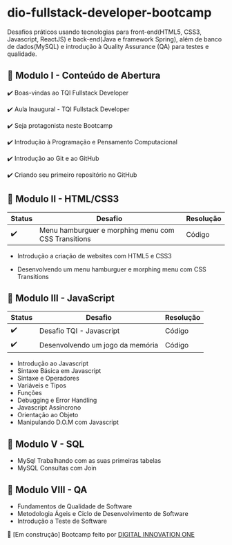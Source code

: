 # dio-fullstack-developer-bootcamp

Desafios práticos usando tecnologias para front-end(HTML5, CSS3, Javascript, ReactJS) e back-end(Java e framework Spring), além de banco de dados(MySQL) e introdução à Quality Assurance (QA) para testes e qualidade.


## :name_badge: Modulo I - Conteúdo de Abertura

:heavy_check_mark: Boas-vindas ao TQI Fullstack Developer

:heavy_check_mark: Aula Inaugural - TQI Fullstack Developer

:heavy_check_mark: Seja protagonista neste Bootcamp

:heavy_check_mark: Introdução à Programação e Pensamento Computacional

:heavy_check_mark: Introdução ao Git e ao GitHub

:heavy_check_mark: Criando seu primeiro repositório no GitHub


## :name_badge: Modulo II - HTML/CSS3

| Status | Desafio | Resolução |
| --- | --- | --- |
| :heavy_check_mark: | Menu hamburguer e morphing menu com CSS Transitions | Código |

- Introdução a criação de websites com HTML5 e CSS3

- Desenvolvendo um menu hamburguer e morphing menu com CSS Transitions

## :name_badge: Modulo III - JavaScript

| Status | Desafio | Resolução |
| --- | --- | --- |
| :heavy_check_mark: | Desafio TQI - Javascript | Código |
| :heavy_check_mark: | Desenvolvendo um jogo da memória | Código |

- Introdução ao Javascript
- Sintaxe Básica em Javascript
- Sintaxe e Operadores
- Variáveis e Tipos
- Funções
- Debugging e Error Handling
- Javascript Assíncrono
- Orientação ao Objeto
- Manipulando D.O.M com Javascript


## :name_badge: Modulo V - SQL

- MySql Trabalhando com as suas primeiras tabelas 
- MySQL Consultas com Join


## :name_badge: Modulo VIII - QA

- Fundamentos de Qualidade de Software
- Metodologia Ágeis e Ciclo de Desenvolvimento de Software
- Introdução a Teste de Software 


:red_circle: [Em construção] Bootcamp feito por [DIGITAL INNOVATION ONE](https://web.digitalinnovation.one/home)
